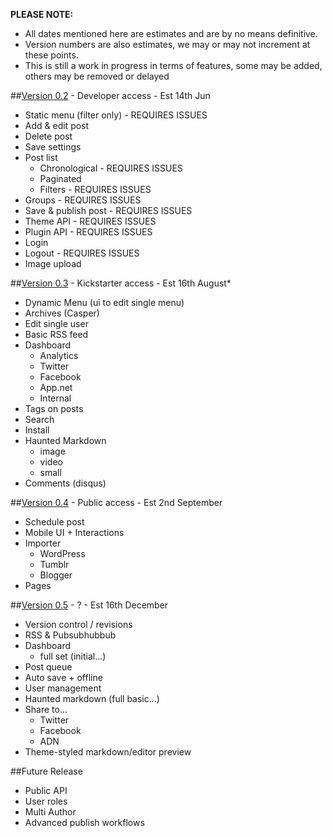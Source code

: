 **PLEASE NOTE:** 
* All dates mentioned here are estimates and are by no means definitive. 
* Version numbers are also estimates, we may or may not increment at these points.
* This is still a work in progress in terms of features, some may be added, others may be removed or delayed

##[Version 0.2](https://github.com/TryGhost/Ghost/issues?milestone=1&state=open) - Developer access - Est 14th Jun

* Static menu (filter only) - REQUIRES ISSUES
* Add & edit post
* Delete post
* Save settings
* Post list
  * Chronological  - REQUIRES ISSUES
  * Paginated
  * Filters  - REQUIRES ISSUES
* Groups  - REQUIRES ISSUES
* Save & publish post  - REQUIRES ISSUES
* Theme API  - REQUIRES ISSUES
* Plugin API  - REQUIRES ISSUES
* Login 
* Logout  - REQUIRES ISSUES
* Image upload  

##[Version 0.3](https://github.com/TryGhost/Ghost/issues?milestone=2&state=open) - Kickstarter access - Est 16th August* 

* Dynamic Menu (ui to edit single menu)
* Archives (Casper)
* Edit single user
* Basic RSS feed
* Dashboard
  * Analytics
  * Twitter
  * Facebook
  * App.net
  * Internal
* Tags on posts
* Search
* Install
* Haunted Markdown
  * image
  * video
  * small
* Comments (disqus)

##[Version 0.4](https://github.com/TryGhost/Ghost/issues?milestone=3&state=open) - Public access - Est 2nd September
* Schedule post
* Mobile UI + Interactions
* Importer
  * WordPress
  * Tumblr
  * Blogger
* Pages


##[Version 0.5](https://github.com/TryGhost/Ghost/issues?milestone=4&state=open) - ? - Est 16th December
* Version control / revisions
* RSS & Pubsubhubbub
* Dashboard
  * full set (initial...)
* Post queue
* Auto save + offline
* User management
* Haunted markdown (full basic...)
* Share to... 
  * Twitter
  * Facebook
  * ADN
* Theme-styled markdown/editor preview

##Future Release
* Public API
* User roles
* Multi Author
* Advanced publish workflows
